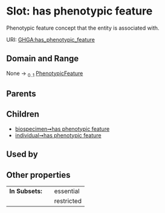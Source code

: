 
# Slot: has phenotypic feature


Phenotypic feature concept that the entity is associated with.

URI: [GHGA:has_phenotypic_feature](https://w3id.org/GHGA/has_phenotypic_feature)


## Domain and Range

None &#8594;  <sub>0..1</sub> [PhenotypicFeature](PhenotypicFeature.md)

## Parents


## Children

 *  [biospecimen➞has phenotypic feature](biospecimen_has_phenotypic_feature.md)
 *  [individual➞has phenotypic feature](individual_has_phenotypic_feature.md)

## Used by


## Other properties

|  |  |  |
| --- | --- | --- |
| **In Subsets:** | | essential |
|  | | restricted |

